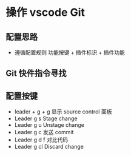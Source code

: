 # 操作 vscode Git
## 配置思路
- 遵循配置规则 功能按键 + 插件标识 + 插件功能
## Git 快件指令寻找
## 配置按键
- leader + g + g 显示 source control ⾯板
- Leader g s Stage change
- Leader g u Unstage change
- Leader g c 发送 commit
- Leader g d f 对比代码
- Leader g cl Discard change